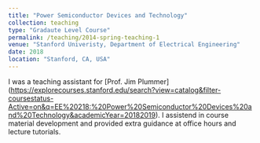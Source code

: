 ```yaml
---
title: "Power Semiconductor Devices and Technology"
collection: teaching
type: "Gradaute Level Course"
permalink: /teaching/2014-spring-teaching-1
venue: "Stanford Univeristy, Department of Electrical Engineering"
date: 2018
location: "Stanford, CA, USA"
---
```


I was a teaching assistant for [Prof. Jim Plummer] (https://explorecourses.stanford.edu/search?view=catalog&filter-coursestatus-Active=on&q=EE%20218:%20Power%20Semiconductor%20Devices%20and%20Technology&academicYear=20182019). I assistend in course material development and provided extra guidance at office hours and lecture tutorials.  
